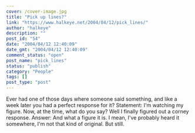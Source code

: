 ```yaml
---
cover: /cover-image.jpg
title: "Pick up lines?"
link: "https://www.halkeye.net/2004/04/12/pick_lines/"
author: "halkeye"
description: ""
post_id: "54"
date: "2004/04/12 12:40:09"
date_gmt: "2004/04/12 12:40:09"
comment_status: "open"
post_name: "pick_lines"
status: "publish"
category: "People"
tags: []
post_type: "post"
---
```


Ever had one of those days where someone said something, and like a week later you had a perfect response for it? Statement: I'm watching my figure. Now, at the time, what do you say? Well I finally figured out a corney response. Answer: And what a figure it is. I mean, I've probably heard it somewhere, I'm not that kind of original. But still.
